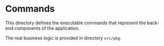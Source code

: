 # Commands

This directory defines the executable commands that represent the back-end
components of the application.

The real business logic is provided in directory `src/pkg`.